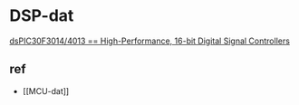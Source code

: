 
# DSP-dat

[dsPIC30F3014/4013 == High-Performance, 16-bit Digital Signal Controllers](https://ww1.microchip.com/downloads/aemDocuments/documents/OTH/ProductDocuments/DataSheets/70138G.pdf)


## ref 

- [[MCU-dat]]